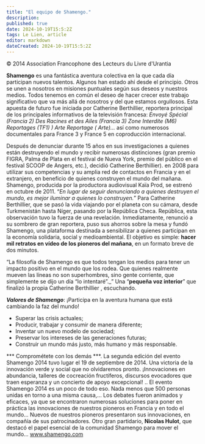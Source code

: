 ```yaml
---
title: "El equipo de Shamengo."
description: 
published: true
date: 2024-10-19T15:5:2Z
tags: Le Lien, article
editor: markdown
dateCreated: 2024-10-19T15:5:2Z
---
```


<p class="v-card tema v-sheet--gris claro aclarar-3 px-2">© 2014 Association Francophone des Lecteurs du Livre d'Urantia</p>


**Shamengo** es una fantástica aventura colectiva en la que cada día participan nuevos talentos. Algunos han estado ahí desde el principio. Otros se unen a nosotros en misiones puntuales según sus deseos y nuestros medios. Todos tenemos en común el deseo de hacer crecer este trabajo significativo que va más allá de nosotros y del que estamos orgullosos. Esta apuesta de futuro fue iniciada por Catherine Berthillier, reportera principal de los principales informativos de la televisión francesa: _Envoyé Spécial (Francia 2) Des Racines et des Ailes (Francia 3) Zone Interdite (M6) Reportages (TF1) ) Arte Reportage ( Arte)..._ así como numerosos documentales para France 3 y France 5 en coproducción internacional.

Después de denunciar durante 15 años en sus investigaciones a quienes están destruyendo el mundo y recibir numerosas distinciones (gran premio FIGRA, Palma de Plata en el festival de Nueva York, premio del público en el festival SCOOP de Angers, etc.), decidió Catherine Berthillier). en 2008 para utilizar sus competencias y su amplia red de contactos en Francia y en el extranjero, en beneficio de quienes construyen el mundo del mañana. Shamengo, producida por la productora audiovisual Kaïa Prod, se estrenó en octubre de 2011.
“_En lugar de seguir denunciando a quienes destruyen el mundo, es mejor iluminar a quienes lo construyen._” Para Catherine Berthillier, que se pasó la vida viajando por el planeta con su cámara, desde Turkmenistán hasta Níger, pasando por la República Checa. República, esta observación tuvo la fuerza de una revelación. Inmediatamente, renunció a su sombrero de gran reportera, puso sus ahorros sobre la mesa y fundó Shamengo, una plataforma destinada a sensibilizar a quienes participan en la economía solidaria, social y medioambiental. El objetivo es simple: **hacer mil retratos en vídeo de los pioneros del mañana**, en un formato breve de dos minutos.

“La filosofía de Shamengo es que todos tengan los medios para tener un impacto positivo en el mundo que los rodea. Que quienes realmente mueven las líneas no son superhombres, sino gente corriente, que simplemente se dijo un día “lo intentaré”._” Una “**pequeña voz interior**” que finalizó la propia Catherine Berthillier , escuchando.

***Valores de Shamengo***: ¡Participa en la aventura humana que está cambiando la faz del mundo!

- Superar las crisis actuales;
- Producir, trabajar y consumir de manera diferente;
- Inventar un nuevo modelo de sociedad;
- Preservar los intereses de las generaciones futuras;
- Construir un mundo más justo, más humano y más responsable.

*** Comprométete con los demás ***. La segunda edición del evento Shamengo 2014 tuvo lugar el 19 de septiembre de 2014. Una victoria de la innovación verde y social que no olvidaremos pronto. ¡Innovaciones en abundancia, talleres de cocreación fructíferos, discursos evocadores que traen esperanza y un concierto de apoyo excepcional! .. El evento Shamengo 2014 es un poco de todo eso. Nada menos que 500 personas unidas en torno a una misma causa,... Los debates fueron animados y eficaces, ya que se encontraron numerosas soluciones para poner en práctica las innovaciones de nuestros pioneros en Francia y en todo el mundo... Nuevos de nuestros pioneros presentaron sus innovaciones, en compañía de sus patrocinadores. Otro gran partidario, **Nicolas Hulot**, que destacó el papel esencial de la comunidad Shamengo para mover el mundo... www.shamengo.com

